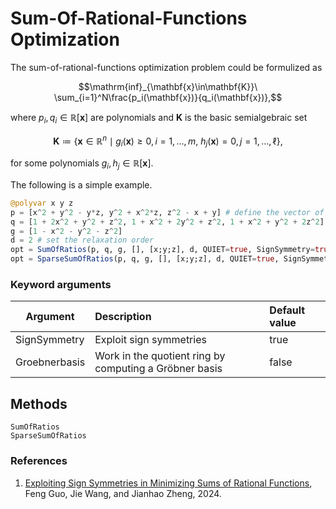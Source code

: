 # Sum-Of-Rational-Functions Optimization

The sum-of-rational-functions optimization problem could be formulized as

$$\mathrm{inf}_{\mathbf{x}\in\mathbf{K}}\ \sum_{i=1}^N\frac{p_i(\mathbf{x})}{q_i(\mathbf{x})},$$

where $p_i,q_i\in\mathbb{R}[\mathbf{x}]$ are polynomials and $\mathbf{K}$ is the basic semialgebraic set

$$\mathbf{K}\coloneqq\lbrace \mathbf{x}\in\mathbb{R}^n \mid g_i(\mathbf{x})\ge0, i=1,\ldots,m,\ h_j(\mathbf{x})=0, j=1,\ldots,\ell\rbrace,$$

for some polynomials $g_i,h_j\in\mathbb{R}[\mathbf{x}]$.

The following is a simple example.

```Julia
@polyvar x y z
p = [x^2 + y^2 - y*z, y^2 + x^2*z, z^2 - x + y] # define the vector of denominators
q = [1 + 2x^2 + y^2 + z^2, 1 + x^2 + 2y^2 + z^2, 1 + x^2 + y^2 + 2z^2] # define the vector of numerator
g = [1 - x^2 - y^2 - z^2]
d = 2 # set the relaxation order
opt = SumOfRatios(p, q, g, [], [x;y;z], d, QUIET=true, SignSymmetry=true) # Without correlative sparsity
opt = SparseSumOfRatios(p, q, g, [], [x;y;z], d, QUIET=true, SignSymmetry=true) # With correlative sparsity
```

### Keyword arguments
Argument | Description | Default value
--- | :--- | :---
SignSymmetry | Exploit sign symmetries | true
Groebnerbasis | Work in the quotient ring by computing a Gröbner basis | false

## Methods
```@docs
SumOfRatios
SparseSumOfRatios
```

### References

1. [Exploiting Sign Symmetries in Minimizing Sums of Rational Functions](https://arxiv.org/abs/2405.09419), Feng Guo, Jie Wang, and Jianhao Zheng, 2024.